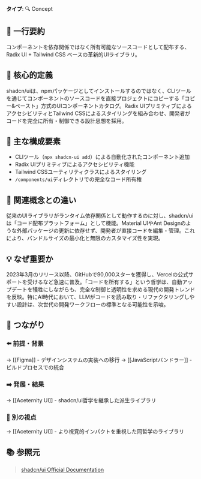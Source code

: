 **タイプ**: 🔍 Concept

## 📝 一行要約
コンポーネントを依存関係ではなく所有可能なソースコードとして配布する、Radix UI + Tailwind CSS ベースの革新的UIライブラリ。

## 🎯 核心的定義
shadcn/uiは、npmパッケージとしてインストールするのではなく、CLIツールを通じてコンポーネントのソースコードを直接プロジェクトにコピーする「コピー&ペースト」方式のUIコンポーネントカタログ。Radix UIプリミティブによるアクセシビリティとTailwind CSSによるスタイリングを組み合わせ、開発者がコードを完全に所有・制御できる設計思想を採用。

## 🌟 主な構成要素
- CLIツール（`npx shadcn-ui add`）による自動化されたコンポーネント追加
- Radix UIプリミティブによるアクセシビリティ機能
- Tailwind CSSユーティリティクラスによるスタイリング
- `/components/ui`ディレクトリでの完全なコード所有権

## 🔄 関連概念との違い
従来のUIライブラリがランタイム依存関係として動作するのに対し、shadcn/uiは「コード配布プラットフォーム」として機能。Material UIやAnt Designのような外部パッケージの更新に依存せず、開発者が直接コードを編集・管理。これにより、バンドルサイズの最小化と無限のカスタマイズ性を実現。

## 💡 なぜ重要か
2023年3月のリリース以降、GitHubで90,000スターを獲得し、Vercelの公式サポートを受けるなど急速に普及。「コードを所有する」という哲学は、自動アップデートを犠牲にしながらも、完全な制御と透明性を求める現代の開発トレンドを反映。特にAI時代において、LLMがコードを読み取り・リファクタリングしやすい設計は、次世代の開発ワークフローの標準となる可能性を示唆。

## 🔗 つながり
### ⬅️ 前提・背景
→ [[Figma]] - デザインシステムの実装への移行
→ [[JavaScriptバンドラー]] - ビルドプロセスでの統合

### ➡️ 発展・結果
→ [[Aceternity UI]] - shadcn/ui哲学を継承した派生ライブラリ

### 🔀 別の視点
→ [[Aceternity UI]] - より視覚的インパクトを重視した同哲学のライブラリ

## 📚 参照元
> [shadcn/ui Official Documentation](https://ui.shadcn.com)